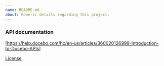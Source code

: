 ```yaml
---
name: README.md
about: Generic details regarding this project.
---
```


### API documentation
[https://help.docebo.com/hc/en-us/articles/360020126999-Introduction-to-Docebo-APIs]

[License](/LICENSE)
